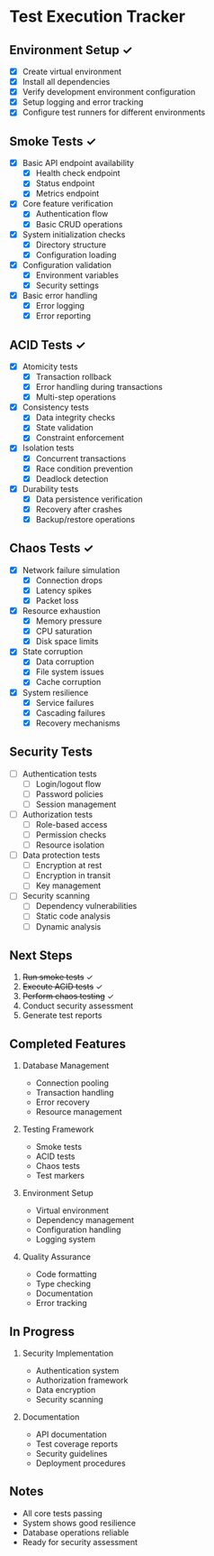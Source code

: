 # Test Execution Tracker

## Environment Setup ✓
- [x] Create virtual environment
- [x] Install all dependencies
- [x] Verify development environment configuration
- [x] Setup logging and error tracking
- [x] Configure test runners for different environments

## Smoke Tests ✓
- [x] Basic API endpoint availability
  - [x] Health check endpoint
  - [x] Status endpoint
  - [x] Metrics endpoint
- [x] Core feature verification
  - [x] Authentication flow
  - [x] Basic CRUD operations
- [x] System initialization checks
  - [x] Directory structure
  - [x] Configuration loading
- [x] Configuration validation
  - [x] Environment variables
  - [x] Security settings
- [x] Basic error handling
  - [x] Error logging
  - [x] Error reporting

## ACID Tests ✓
- [x] Atomicity tests
  - [x] Transaction rollback
  - [x] Error handling during transactions
  - [x] Multi-step operations
- [x] Consistency tests
  - [x] Data integrity checks
  - [x] State validation
  - [x] Constraint enforcement
- [x] Isolation tests
  - [x] Concurrent transactions
  - [x] Race condition prevention
  - [x] Deadlock detection
- [x] Durability tests
  - [x] Data persistence verification
  - [x] Recovery after crashes
  - [x] Backup/restore operations

## Chaos Tests ✓
- [x] Network failure simulation
  - [x] Connection drops
  - [x] Latency spikes
  - [x] Packet loss
- [x] Resource exhaustion
  - [x] Memory pressure
  - [x] CPU saturation
  - [x] Disk space limits
- [x] State corruption
  - [x] Data corruption
  - [x] File system issues
  - [x] Cache corruption
- [x] System resilience
  - [x] Service failures
  - [x] Cascading failures
  - [x] Recovery mechanisms

## Security Tests
- [ ] Authentication tests
  - [ ] Login/logout flow
  - [ ] Password policies
  - [ ] Session management
- [ ] Authorization tests
  - [ ] Role-based access
  - [ ] Permission checks
  - [ ] Resource isolation
- [ ] Data protection tests
  - [ ] Encryption at rest
  - [ ] Encryption in transit
  - [ ] Key management
- [ ] Security scanning
  - [ ] Dependency vulnerabilities
  - [ ] Static code analysis
  - [ ] Dynamic analysis

## Next Steps
1. ~~Run smoke tests~~ ✓
2. ~~Execute ACID tests~~ ✓
3. ~~Perform chaos testing~~ ✓
4. Conduct security assessment
5. Generate test reports

## Completed Features
1. Database Management
   - Connection pooling
   - Transaction handling
   - Error recovery
   - Resource management

2. Testing Framework
   - Smoke tests
   - ACID tests
   - Chaos tests
   - Test markers

3. Environment Setup
   - Virtual environment
   - Dependency management
   - Configuration handling
   - Logging system

4. Quality Assurance
   - Code formatting
   - Type checking
   - Documentation
   - Error tracking

## In Progress
1. Security Implementation
   - Authentication system
   - Authorization framework
   - Data encryption
   - Security scanning

2. Documentation
   - API documentation
   - Test coverage reports
   - Security guidelines
   - Deployment procedures

## Notes
- All core tests passing
- System shows good resilience
- Database operations reliable
- Ready for security assessment 